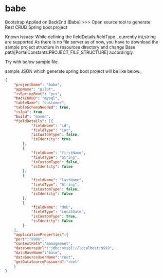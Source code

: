 # babe
Bootstrap Applied on BackEnd (Babe) >>> Open source tool to generate Rest CRUD Spring boot project 


Known issues:
While defining the fieldDetails.fieldType , currently int,string are supported
As there is no file server as of now, you have to download the sample project structure in resources directory and change Base path[PortalConstants.PROJECT_FILE_STRUCTURE] accordingly.


Try with below sample file. 

sample JSON which generate spring boot project will be like below.,
```json
{
	"projectName": "babe",
    "appName": "pilot",
	"isSpringBoot": "yes",
	"backEndDB": "mysql",
	"tableName": "customer",
	"tableSchemaNeeded": true,
	"isJpa": true,
	"build": "maven", 
	"fieldDetails": [{
			"fieldName": "id",
			"fieldType": "int",
			"isCustomType": false,
			"isIdentity": true
		},
		{
			"fieldName": "firstName",
			"fieldType": "String",
			"isCustomType": false,
			"isIdentity": false
		},
		{
			"fieldName": "lastName",
			"fieldType": "String",
			"isCustomType": false,
			"isIdentity": false
		},
		{
			"fieldName": "dob",
			"fieldType": "LocalDate",
			"isCustomType": true,
			"isIdentity": false
		}
	],
	"applicationProperties":{
	"port":"8908",
	"contextPath":"management",
	"dataSourceUrl":"jdbc:mysql://localhost:9999",
	"dataBaseName":"base",
	"dataSourceUserName":"root",
	"getDataSourcePassword":"root"
	}
}

